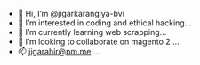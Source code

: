 - 👋 Hi, I’m @jigarkarangiya-bvi
- 👀 I’m interested in coding and ethical hacking...
- 🌱 I’m currently learning web scrapping...
- 💞️ I’m looking to collaborate on magento 2 ...
- 📫 jigarahir@pm.me ...

<!---
jigarkarangiya-bvi/jigarkarangiya-bvi is a ✨ special ✨ repository because its `README.md` (this file) appears on your GitHub profile.
You can click the Preview link to take a look at your changes.
--->
